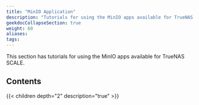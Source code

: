 ```yaml
---
title: "MinIO Application"
description: "Tutorials for using the MinIO apps available for TrueNAS SCALE."
geekdocCollapseSection: true
weight: 60
aliases: 
tags:
---
```


This section has tutorials for using the MinIO apps available for TrueNAS SCALE.

## Contents

{{< children depth="2" description="true" >}}
